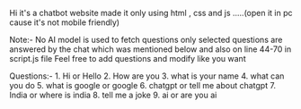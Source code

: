 Hi it's a chatbot website made it only using html , css and js .....(open it in pc cause it's not mobile friendly)

Note:- No AI model is used to fetch questions only selected questions are answered by the chat which was mentioned below and also on line 44-70 in script.js file
Feel free to add questions and modify like you want

Questions:- 1. Hi or Hello
            2. How are you
            3. what is your name
            4. what can you do
            5. what is google or google
            6. chatgpt or tell me about chatgpt
            7. India or where is india
            8. tell me a joke
            9. ai or are you ai
            
